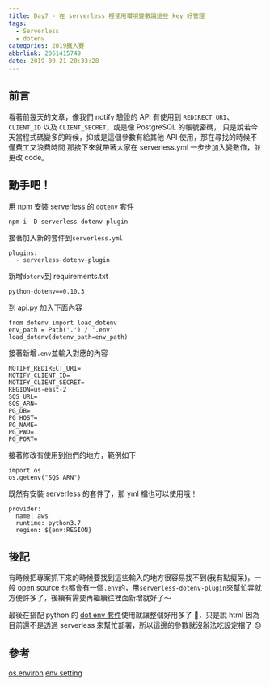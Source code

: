 ```yaml
---
title: Day7 - 在 serverless 裡使用環境變數讓這些 key 好管理
tags:
  - Serverless
  - dotenv
categories: 2019鐵人賽
abbrlink: 2061415749
date: 2019-09-21 20:33:28
---
```


## 前言

看著前幾天的文章，像我們 notify 驗證的 API 有使用到 `REDIRECT_URI`、`CLIENT_ID` 以及 `CLIENT_SECRET`，或是像 PostgreSQL 的帳號密碼，
只是說若今天當程式碼變多的時候，抑或是這個參數有給其他 API 使用，那在尋找的時候不僅費工又浪費時間
那接下來就帶著大家在 serverless.yml 一步步加入變數值，並更改 code。

## 動手吧！

用 npm 安裝 serverless 的 `dotenv` 套件

```
npm i -D serverless-dotenv-plugin
```

接著加入新的套件到`serverless.yml`

```
plugins:
  - serverless-dotenv-plugin
```

新增`dotenv`到 requirements.txt

```
python-dotenv==0.10.3
```

到 api.py 加入下面內容

```
from dotenv import load_dotenv
env_path = Path('.') / '.env'
load_dotenv(dotenv_path=env_path)
```

接著新增`.env`並輸入對應的內容

```
NOTIFY_REDIRECT_URI=
NOTIFY_CLIENT_ID=
NOTIFY_CLIENT_SECRET=
REGION=us-east-2
SQS_URL=
SQS_ARN=
PG_DB=
PG_HOST=
PG_NAME=
PG_PWD=
PG_PORT=
```

接著修改有使用到他們的地方，範例如下

```
import os
os.getenv("SQS_ARN")
```

既然有安裝 serverless 的套件了，那 yml 檔也可以使用哦！

```
provider:
  name: aws
  runtime: python3.7
  region: ${env:REGION}
```

## 後記

有時候把專案抓下來的時候要找到這些輸入的地方很容易找不到(我有點癡呆)，一般 open source 也都會有一個`.env`的，用`serverless-dotenv-plugin`來幫忙弄就方便許多了，後續有需要再繼續往裡面新增就好了～

最後在搭配 python 的 [dot env 套件](https://serverless.com/plugins/serverless-dotenv-plugin/)使用就讓整個好用多了 🤣，只是說 html 因為目前還不是透過 serverless 來幫忙部署，所以這邊的參數就沒辦法吃設定檔了 😓

## 參考

[os.environ](https://stackoverflow.com/questions/4906977/how-to-access-environment-variable-values)
[env setting](https://serverless.com/framework/docs/providers/aws/guide/variables/)
